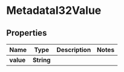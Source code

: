 

# MetadataI32Value


## Properties

| Name | Type | Description | Notes |
|------------ | ------------- | ------------- | -------------|
|**value** | **String** |  |  |



